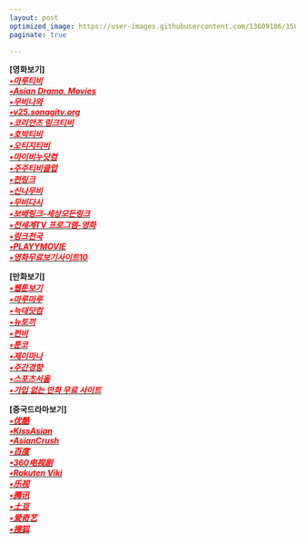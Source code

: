 ```yaml
---
layout: post
optimized_image: https://user-images.githubusercontent.com/13609186/158834851-5c5d7736-001b-448d-8bb6-eb99f2f16233.jpg
paginate: true

---
```


**[영화보기]** <br>
[<span style="color:red">***▪마루티비***</span>](https://a8.marutv.xyz/bbs/board.php?bo_table=kmovie)<br>
[<span style="color:red">***▪Asian Drama, Movies***</span>](https://watchasian.sh/)<br>
[<span style="color:red">***▪무비나와***</span>](https://v39.movienawa.net/fmovie/)<br>
[<span style="color:red">***▪v25.sonagitv.org***</span>](https://v25.sonagitv.org/)<br>
[<span style="color:red">***▪코리안즈 링크티비***</span>](https://a8.koreanz.xyz/bbs/main.php?gid=moviedasi)<br>
[<span style="color:red">***▪호박티비***</span>](https://l98.hobaktv.xyz/show/movie)<br>
[<span style="color:red">***▪오티지티비***</span>](https://i13.otgtv.top/show/movie)<br>
[<span style="color:red">***▪마이비누닷컴***</span>](https://a8.mybinu.xyz/bbs/board.php?bo_table=kmovie)<br>
[<span style="color:red">***▪주주티비클럽***</span>](https://p15.joojootv.club/bbs/board.php?bo_table=movie)<br>
[<span style="color:red">***▪펀링크***</span>](https://z36.funlink0.com/bbs/board.php?bo_table=movie)<br>
[<span style="color:red">***▪신나무비***</span>](https://s60.sinnamovie.com/bbs/board.php?bo_table=movie)<br>
[<span style="color:red">***▪무비다시***</span>](https://a8.moviedasi.xyz/)<br>
[<span style="color:red">***▪보배링크-세상모든링크***</span>](https://www.bobaelink9.top/)<br>
[<span style="color:red">***▪전세계TV 프로그램-영화***</span>](https://www.viki.com/explore)<br>
[<span style="color:red">***▪링크천국***</span>](https://www.hotword.site/bbs/group.php?gr_id=cn)<br>
[<span style="color:red">***▪PLAYYMOVIE***</span>](https://www.youtube.com/channel/UC7Sh_erU4sKLVgu2eJikrIw)<br>
[<span style="color:red">***▪영화무료보기사이트10***</span>](https://fiscalcode.com/%EC%98%81%ED%99%94-%EB%AC%B4%EB%A3%8C-%EB%B3%B4%EA%B8%B0-%EC%82%AC%EC%9D%B4%ED%8A%B8-top-10-%EC%B5%9C%EC%8B%A0-%EC%98%81%ED%99%94-%EB%B0%8F-%EB%AF%B8%EA%B5%AD-%EC%98%81%ED%99%94/)<br>


**[만화보기]** <br>
[<span style="color:red">***▪웹툰보기***</span>](https://newtoki123.com/webtoon?toon=%EC%9D%BC%EB%B0%98%EC%9B%B9%ED%88%B0)<br>
[<span style="color:red">***▪마루마루***</span>](https://marumaru256.com/bbs/page.php?hid=comicC)<br>
[<span style="color:red">***▪늑대닷컴***</span>](https://wfwf205.com/cm)<br>
[<span style="color:red">***▪뉴토끼***</span>](https://newtoki130.com/webtoon?toon=%EC%9D%BC%EB%B0%98%EC%9B%B9%ED%88%B0)<br>
[<span style="color:red">***▪펀비***</span>](https://funbe106.com/%EB%A7%9D%EA%B0%80)<br>
[<span style="color:red">***▪툰코***</span>](https://toonkor106.com/%EB%8B%A8%ED%96%89%EB%B3%B8)<br>
[<span style="color:red">***▪제이마나***</span>](https://jmana1.net/comic_list_search)<br>
[<span style="color:red">***▪주간경향***</span>](http://sports.khan.co.kr/comics/comics_genre.html)<br>
[<span style="color:red">***▪스포츠서울***</span>](http://comic.sportsseoul.com/)<br>
[<span style="color:red">***▪가입 없는 만화 무료 사이트***</span>](https://lifeinforwire.com/cartoon-free-sites/#liw-menu01)<br>


**[중국드라마보기]** <br>
[<span style="color:red">***▪优酷***</span>](https://www.youku.com/)<br>
[<span style="color:red">***▪KissAsian***</span>](https://kissasian.ac/Country/China)<br>
[<span style="color:red">***▪AsianCrush***</span>](https://www.asiancrush.com/)<br>
[<span style="color:red">***▪百度***</span>](https://v.baidu.com/tv)<br>
[<span style="color:red">***▪360电视剧***</span>](https://www.360kan.com/dianshi/index.html)<br>
[<span style="color:red">***▪Rakuten Viki***</span>](https://www.viki.com/)<br>
[<span style="color:red">***▪乐视***</span>](http://tv.le.com/)<br>
[<span style="color:red">***▪腾讯***</span>](https://v.qq.com/tv/)<br>
[<span style="color:red">***▪土豆***</span>](https://tv.tudou.com/)<br>
[<span style="color:red">***▪爱奇艺***</span>](https://www.iqiyi.com/dianshiju/)<br>
[<span style="color:red">***▪搜狐***</span>](https://tv.sohu.com/drama/)<br>


